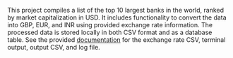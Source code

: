This project compiles a list of the top 10 largest banks in the world, ranked by market capitalization in USD. It includes functionality to convert the data into GBP, EUR, and INR using provided exchange rate information. The processed data is stored locally in both CSV format and as a database table. See the provided [documentation](./Documentation.pdf) for the exchange rate CSV, terminal output, output CSV, and log file.
